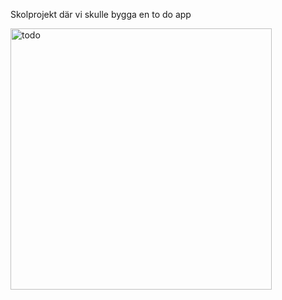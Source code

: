 Skolprojekt där vi skulle bygga en to do app

<img width="418" alt="todo" src="https://github.com/klasnasman/todo/assets/109417650/31498850-2804-49d4-9216-ae1315dc2071">
